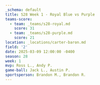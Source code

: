 ```yaml
---
_schema: default
title: S28 Week 1 - Royal Blue vs Purple
teams-score:
  - team: _teams/s28-royal.md
    score: 31
  - team: _teams/s28-purple.md
    score: 21
location: _locations/carter-baron.md
field: '2'
date: 2025-03-09 12:00:00 -0400
season: 28
week: 1
mvp: Ross L., Andy P.
game-ball: Jack L., Austin P.
sportsperson: Brandon M., Brandon R.
---
```

